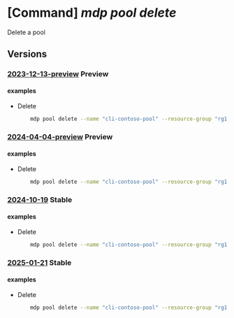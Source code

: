 # [Command] _mdp pool delete_

Delete a pool

## Versions

### [2023-12-13-preview](/Resources/mgmt-plane/L3N1YnNjcmlwdGlvbnMve30vcmVzb3VyY2Vncm91cHMve30vcHJvdmlkZXJzL21pY3Jvc29mdC5kZXZvcHNpbmZyYXN0cnVjdHVyZS9wb29scy97fQ==/2023-12-13-preview.xml) **Preview**

<!-- mgmt-plane /subscriptions/{}/resourcegroups/{}/providers/microsoft.devopsinfrastructure/pools/{} 2023-12-13-preview -->

#### examples

- Delete
    ```bash
        mdp pool delete --name "cli-contoso-pool" --resource-group "rg1"
    ```

### [2024-04-04-preview](/Resources/mgmt-plane/L3N1YnNjcmlwdGlvbnMve30vcmVzb3VyY2Vncm91cHMve30vcHJvdmlkZXJzL21pY3Jvc29mdC5kZXZvcHNpbmZyYXN0cnVjdHVyZS9wb29scy97fQ==/2024-04-04-preview.xml) **Preview**

<!-- mgmt-plane /subscriptions/{}/resourcegroups/{}/providers/microsoft.devopsinfrastructure/pools/{} 2024-04-04-preview -->

#### examples

- Delete
    ```bash
        mdp pool delete --name "cli-contoso-pool" --resource-group "rg1"
    ```

### [2024-10-19](/Resources/mgmt-plane/L3N1YnNjcmlwdGlvbnMve30vcmVzb3VyY2Vncm91cHMve30vcHJvdmlkZXJzL21pY3Jvc29mdC5kZXZvcHNpbmZyYXN0cnVjdHVyZS9wb29scy97fQ==/2024-10-19.xml) **Stable**

<!-- mgmt-plane /subscriptions/{}/resourcegroups/{}/providers/microsoft.devopsinfrastructure/pools/{} 2024-10-19 -->

#### examples

- Delete
    ```bash
        mdp pool delete --name "cli-contoso-pool" --resource-group "rg1"
    ```

### [2025-01-21](/Resources/mgmt-plane/L3N1YnNjcmlwdGlvbnMve30vcmVzb3VyY2Vncm91cHMve30vcHJvdmlkZXJzL21pY3Jvc29mdC5kZXZvcHNpbmZyYXN0cnVjdHVyZS9wb29scy97fQ==/2025-01-21.xml) **Stable**

<!-- mgmt-plane /subscriptions/{}/resourcegroups/{}/providers/microsoft.devopsinfrastructure/pools/{} 2025-01-21 -->

#### examples

- Delete
    ```bash
        mdp pool delete --name "cli-contoso-pool" --resource-group "rg1"
    ```
